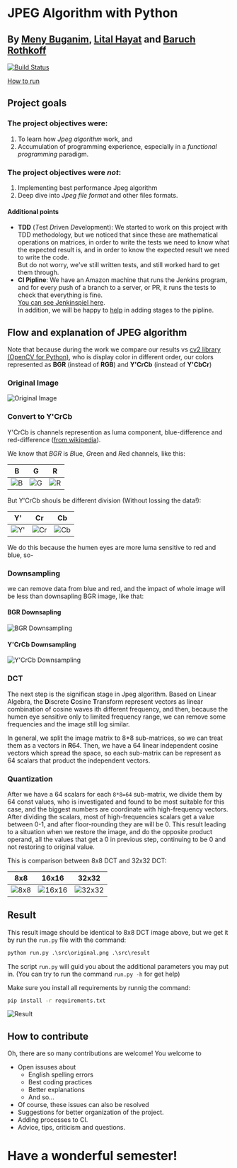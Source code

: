 # JPEG Algorithm with Python

## By [Meny Buganim](todo), [Lital Hayat](todo) and [Baruch Rothkoff](todo)

[![Build Status](http://54.218.224.31:8080/job/python-JPEG/job/master/badge/icon)](http://54.218.224.31:8080/job/python-JPEG/job/master/)

[How to run](#Result)

## Project goals

### The project objectives were:

1. To learn how *Jpeg algorithm* work, and
2. Accumulation of programming experience, especially in a *functional programming* paradigm.

### The project objectives were *not*:

1. Implementing best performance Jpeg algorithm
2. Deep dive into *Jpeg file format* and other files formats.

#### Additional points

* **TDD** (*T*est *D*riven *D*evelopment): We started to work on this project with TDD methodology, but we noticed that since these are mathematical operations on matrices, in order to write the tests we need to know what the expected result is, and in order to know the expected result we need to write the code.  
 But do not worry, we've still written tests, and still worked hard to get them through.
* **CI Pipline**: We have an Amazon machine that runs the Jenkins program, and for every push of a branch to a server, or PR, it runs the tests to check that everything is fine.  
 [You can see Jenkinspiel here](.github/jenkinsfile).  
 In addition, we will be happy to [help](https://github.com/jenkins-baruch/python-JPEG/issues?utf8=%E2%9C%93&q=is%3Aissue+is%3Aopen+label%3ACI) in adding stages to the pipline.

## Flow and explanation of JPEG algorithm

Note that because during the work we compare our results vs [cv2 library (OpenCV for Python)](TODO), who is display color in different order, our colors represented as **BGR** (instead of **RGB**) and **Y'CrCb** (instead of **Y'CbCr**)

### Original Image

![Original Image](src/original.png)

### Convert to Y'CrCb

Y'CrCb is channels represention as luma component, blue-difference and red-difference ([from wikipedia](https://en.wikipedia.org/wiki/YCbCr)).

We know that *BGR* is  *B*lue, *G*reen and *R*ed channels, like this:

| B | G | R |
|:-: | :-: | :-: |
| ![B](src/channel_b.png) | ![G](src/channel_g.png) | ![R](src/channel_r.png) |

But Y'CrCb shouls be different division (Without lossing the data!):

| Y' | Cr | Cb |
|:-: | :-: | :-: |
| ![Y'](src/channel_y.png) | ![Cr](src/channel_cr.png) | ![Cb](src/channel_cb.png) |

We do this because the humen eyes are more luma sensitive to red and blue, so-

### Downsampling

we can remove data from blue and red, and the impact of whole image will be less than downsapling BGR image, like that:

#### BGR Downsapling

![BGR Downsampling](src/bgr_downsapling.png)

#### Y'CrCb Downsampling

![Y'CrCb Downsampling](src/ycrcb_downsapling.png)

### DCT

The next step is the significan stage in Jpeg algorithm. Based on Linear Algebra, the **D**iscrete **C**osine **T**ransform represent vectors as linear combination of cosine waves ith different frequency, and then, because the humen eye sensitive only to limited frequency range, we can remove some frequencies and the image still log similar.

In general, we split the image matrix to 8*8 sub-matrices, so we can treat them as a vectors in **R**64. Then, we have a 64 linear independent cosine vectors which spread the space, so each sub-matrix can be represent as 64 scalars that product the independent vectors.

### Quantization

After we have a 64 scalars for each `8*8=64` sub-matrix, we divide them by 64 const values, who is investigated and found to be most suitable for this case, and the biggest numbers are coordinate with high-frequency vectors. After dividing the scalars, most of high-frequencies scalars get a value between 0-1, and after floor-rounding they are will be 0. This result leading to a situation when we restore the image, and do the opposite product operand, all the values that get a 0 in previous step, continuing to be 0 and not restoring to original value.

This is comparison between 8x8 DCT and 32x32 DCT:

| 8x8 | 16x16 | 32x32 |
|:-: | :-: | :-: |
| ![8x8](src/ycrcb_split8_dct.png) | ![16x16](src/ycrcb_split16_dct.png) | ![32x32](src/ycrcb_split32_dct.png) |

## Result

This result image should be identical to 8x8 DCT image above, but we get it by run the `run.py` file with the command:

```cmd
python run.py .\src\original.png .\src\result
```

The script `run.py` will guid you about the additional parameters you may put in. (You can try to run the command `run.py -h` for get help)

Make sure you install all requirements by runnig the command:

```cmd
pip install -r requirements.txt
```

![Result](src\result.png)

## How to contribute

Oh, there are so many contributions are welcome!
You welcome to

* Open issuses about
  * English spelling errors
  * Best coding practices
  * Better explanations
  * And so...
* Of course, these issues can also be resolved
* Suggestions for better organization of the project.
* Adding processes to CI.
* Advice, tips, criticism and questions.

# Have a wonderful semester!

